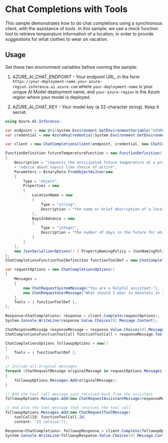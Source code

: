# Chat Completions with Tools

This sample demonstrates how to do chat completions using a synchronous client, with the assistance of tools. In this sample, we use a mock function tool to retrieve temperature information of a location, in order to provide suggestions for what clothes to wear on vacation.

## Usage

Set these two environment variables before running the sample:

1. AZURE_AI_CHAT_ENDPOINT - Your endpoint URL, in the form `https://your-deployment-name.your-azure-region.inference.ai.azure.com` where `your-deployment-name` is your unique AI Model deployment name, and `your-azure-region` is the Azure region where your model is deployed.

2. AZURE_AI_CHAT_KEY - Your model key (a 32-character string). Keep it secret.

```C# Snippet:Azure_AI_Inference_ChatCompletionsWithToolsScenario
using Azure.AI.Inference;

var endpoint = new Uri(System.Environment.GetEnvironmentVariable("AZURE_AI_CHAT_ENDPOINT"));
var credential = new AzureKeyCredential(System.Environment.GetEnvironmentVariable("AZURE_AI_CHAT_KEY"));

var client = new ChatCompletionsClient(endpoint, credential, new ChatCompletionsClientOptions());

FunctionDefinition futureTemperatureFunction = new FunctionDefinition("get_future_temperature")
{
    Description = "requests the anticipated future temperature at a provided location to help inform "
    + "advice about topics like choice of attire",
    Parameters = BinaryData.FromObjectAsJson(new
    {
        Type = "object",
        Properties = new
        {
            LocationName = new
            {
                Type = "string",
                Description = "the name or brief description of a location for weather information"
            },
            DaysInAdvance = new
            {
                Type = "integer",
                Description = "the number of days in the future for which to retrieve weather information"
            }
        }
    },
    new JsonSerializerOptions() { PropertyNamingPolicy = JsonNamingPolicy.CamelCase })
};
ChatCompletionsFunctionToolDefinition functionToolDef = new ChatCompletionsFunctionToolDefinition(futureTemperatureFunction);

var requestOptions = new ChatCompletionsOptions()
{
    Messages =
    {
        new ChatRequestSystemMessage("You are a helpful assistant."),
        new ChatRequestUserMessage("What should I wear in Honolulu in 3 days?"),
    },
    Tools = { functionToolDef },
};

Response<ChatCompletions> response = client.Complete(requestOptions);
System.Console.WriteLine(response.Value.Choices[0].Message.Content);

ChatResponseMessage responseMessage = response.Value.Choices[0].Message;
ChatCompletionsFunctionToolCall functionToolCall = responseMessage.ToolCalls[0] as ChatCompletionsFunctionToolCall;

ChatCompletionsOptions followupOptions = new()
{
    Tools = { functionToolDef },
};

// Include all original messages
foreach (ChatRequestMessage originalMessage in requestOptions.Messages)
{
    followupOptions.Messages.Add(originalMessage);
}

// Add the tool call message just received back from the assistant
followupOptions.Messages.Add(new ChatRequestAssistantMessage(responseMessage));

// And also the tool message that resolves the tool call
followupOptions.Messages.Add(new ChatRequestToolMessage(
    toolCallId: functionToolCall.Id,
    content: "31 celsius"));

Response<ChatCompletions> followupResponse = client.Complete(followupOptions);
System.Console.WriteLine(followupResponse.Value.Choices[0].Message.Content);
```
